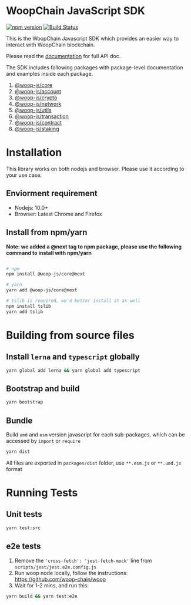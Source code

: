 # WoopChain JavaScript SDK

[![npm version](https://img.shields.io/npm/v/@woop-js/core.svg?style=flat-square)](https://www.npmjs.com/package/@woop-js/core)
[![Build Status](https://travis-ci.com/FireStack-Lab/Woop-sdk-core.svg?branch=master)](https://travis-ci.com/FireStack-Lab/Woop-sdk-core)

This is the WoopChain Javascript SDK which provides an easier way to interact with WoopChain blockchain.

Please read the [documentation](https://jsdoc.wikiwoop/) for full API doc.

The SDK includes following packages with package-level documentation and examples inside each package.

1. [@woop-js/core](https://github.com/woop-chain/sdk/tree/main/packages/woop-core)
2. [@woop-js/account](https://github.com/woop-chain/sdk/tree/main/packages/woop-account)
3. [@woop-js/crypto](https://github.com/woop-chain/sdk/tree/main/packages/woop-crypto)
4. [@woop-js/network](https://github.com/woop-chain/sdk/tree/main/packages/woop-network)
5. [@woop-js/utils](https://github.com/woop-chain/sdk/tree/main/packages/woop-utils)
6. [@woop-js/transaction](https://github.com/woop-chain/sdk/tree/main/packages/woop-transaction)
7. [@woop-js/contract](https://github.com/woop-chain/sdk/tree/main/packages/woop-contract)
8. [@woop-js/staking](https://github.com/woop-chain/sdk/tree/main/packages/woop-staking)


# Installation

This library works on both nodejs and browser. Please use it according to your use case.

## Enviorment requirement

* Nodejs: 10.0+
* Browser: Latest Chrome and Firefox

## Install from npm/yarn

**Note: we added a @next tag to npm package, please use the following command to install with npm/yarn**

```bash

# npm
npm install @woop-js/core@next 

# yarn
yarn add @woop-js/core@next

# tslib is required, we'd better install it as well
npm install tslib
yarn add tslib

```

# Building from source files

## Install `lerna` and `typescript` globally

```bash
yarn global add lerna && yarn global add typescript
```
## Bootstrap and build

```bash
yarn bootstrap
```

## Bundle

Build `umd` and `esm` version javascript for each sub-packages, which can be accessed by `import` or `require`

```bash 
yarn dist
```
All files are exported in `packages/dist` folder, use `**.esm.js` or `**.umd.js` format


# Running Tests
## Unit tests
```bash
yarn test:src
```
## e2e tests

1. Remove the `'cross-fetch': 'jest-fetch-mock'` line from `scripts/jest/jest.e2e.config.js`
1. Run woop node locally, follow the instructions: https://github.com/woop-chain/woop  
1. Wait for 1-2 mins, and run this:
```bash
yarn build && yarn test:e2e
```




